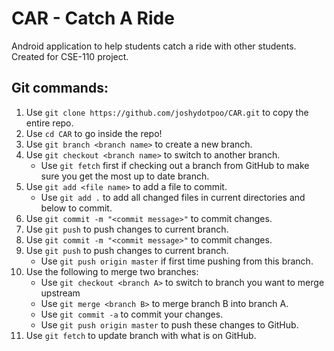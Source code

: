 # CAR - Catch A Ride
Android application to help students catch a ride with other students. 
Created for CSE-110 project.

## Git commands:
1. Use `git clone https://github.com/joshydotpoo/CAR.git` to copy the entire repo.
2. Use `cd CAR` to go inside the repo!
3. Use `git branch <branch name>` to create a new branch.
4. Use `git checkout <branch name>` to switch to another branch.
   - Use `git fetch` first if checking out a branch from GitHub to make sure you get the most up to date branch.
5. Use `git add <file name>` to add a file to commit.
   - Use `git add .` to add all changed files in current directories and below to commit.
5. Use `git commit -m "<commit message>"` to commit changes.
6. Use `git push` to push changes to current branch.
6. Use `git commit -m "<commit message>"` to commit changes.
7. Use `git push` to push changes to current branch.
   - Use `git push origin master` if first time pushing from this branch.
8. Use the following to merge two branches: 
   - Use `git checkout <branch A>` to switch to branch you want to merge upstream
   - Use `git merge <branch B>` to merge branch B into branch A.
   - Use `git commit -a` to commit your changes.
   - Use `git push origin master` to push these changes to GitHub.
9. Use `git fetch` to update branch with what is on GitHub.

